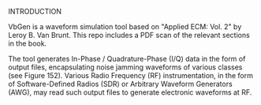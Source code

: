 INTRODUCTION

VbGen is a waveform simulation tool based on "Applied ECM: Vol. 2" by Leroy 
B. Van Brunt. This repo includes a PDF scan of the relevant sections in 
the book.  

The tool generates In-Phase / Quadrature-Phase (I/Q) data in the form of
output files, encapsulating noise jamming waveforms of various classes
(see Figure 152). Various Radio Frequency (RF) instrumentation, in the
form of Software-Defined Radios (SDR) or Arbitrary Waveform 
Generators (AWG), may read such output files to generate electronic
waveforms at RF.  
